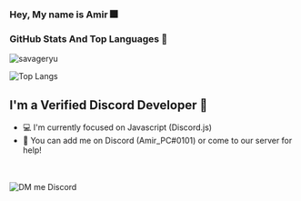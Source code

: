 ### Hey, My name is Amir 🎆


### GitHub Stats And Top Languages 📌

![savageryu](https://github-readme-stats.vercel.app/api?username=amir-pc&show_icons=true&theme=dark)

![Top Langs](https://github-readme-stats.vercel.app/api/top-langs/?username=amir-pc&layout=compact&theme=dark)

## I'm a Verified Discord Developer 🎇

- 💻 I'm currently focused on Javascript (Discord.js)
- 🤯 You can add me on Discord (Amir_PC#0101) or come to our server for help!



<br><br>
![DM me Discord](https://discord.c99.nl/widget/theme-1/786606633325035562.png)




